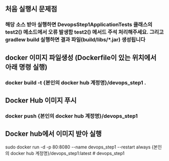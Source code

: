 ## 처음 실행시 문제점 
### 해당 소스 받아 실행하면 DevopsStep1ApplicationTests 클래스의 test2() 메소드에서 오류 발생함 test2() 메서드 주석 처리해주세요. 그리고 gradlew build 실행하면 결과 파일(build/libs/*.jar) 생성됩니다 

## docker 이미지 파일생성 (Dockerfile이 있는 위치에서 아래 명령 실행) 
### docker build -t {본인의 docker hub 계정명}/devops_step1 .

##  Docker Hub 이미지 푸시
### docker push {본인의 docker hub 계정명}/devops_step1


## Docker hub에서 이미지 받아 실행 
 sudo docker run -d -p 80:8080 --name devops_step1 --restart always {본인의 docker hub 계정명}/devops_step1:latest
#   d e v o p s _ s t e p 1  
 